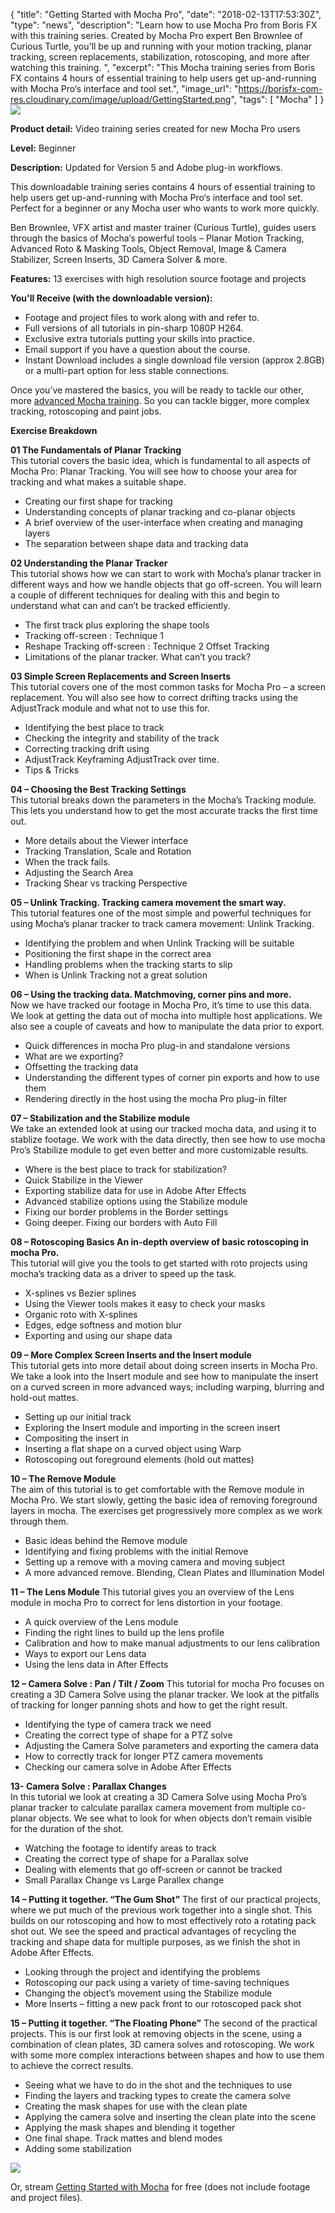 {
  "title": "Getting Started with Mocha Pro",
  "date": "2018-02-13T17:53:30Z",
  "type": "news",
  "description": "Learn how to use Mocha Pro from Boris FX with this training series. Created by Mocha Pro expert Ben Brownlee of Curious Turtle, you'll be up and running with your motion tracking, planar tracking, screen replacements, stabilization, rotoscoping, and more after watching this training.  ",
  "excerpt": "This Mocha training series from Boris FX contains 4 hours of essential training to help users get up-and-running with Mocha Pro‘s interface and tool set.",
  "image_url": "https://borisfx-com-res.cloudinary.com/image/upload/GettingStarted.png",
  "tags": [
    "Mocha"
  ]
}
![](https://borisfx-com-res.cloudinary.com/image/upload/GettingStarted.png)

**Product detail:** Video training series created for new Mocha Pro users

**Level:** Beginner

**Description:**
Updated for Version 5 and Adobe plug-in workflows.

This downloadable training series contains 4 hours of essential training to help users get up-and-running with Mocha Pro‘s interface and tool set. Perfect for a beginner or any Mocha user who wants to work more quickly.

Ben Brownlee, VFX artist and master trainer (Curious Turtle), guides users through the basics of Mocha‘s powerful tools – Planar Motion Tracking, Advanced Roto & Masking Tools, Object Removal, Image & Camera Stabilizer, Screen Inserts, 3D Camera Solver & more.

**Features:** 13 exercises with high resolution source footage and projects

**You'll Receive (with the downloadable version):**

* Footage and project files to work along with and refer to.
* Full versions of all tutorials in pin-sharp 1080P H264.
* Exclusive extra tutorials putting your skills into practice.
* Email support if you have a question about the course.
* Instant Download includes a single download file version (approx 2.8GB) or a multi-part option for less stable connections.

Once you’ve mastered the basics, you will be ready to tackle our other, more [advanced Mocha training](/training/master-mocha-volume-2/). So you can tackle bigger, more complex tracking, rotoscoping and paint jobs.

**Exercise Breakdown**

**01 The Fundamentals of Planar Tracking**  
This tutorial covers the basic idea, which is fundamental to all aspects of Mocha Pro: Planar Tracking. You will see how to choose your area for tracking and what makes a suitable shape.

* Creating our first shape for tracking
* Understanding concepts of planar tracking and co-planar objects
* A brief overview of the user-interface when creating and managing layers
* The separation between shape data and tracking data

**02 Understanding the Planar Tracker**  
This tutorial shows how we can start to work with Mocha’s planar tracker in different ways and how we handle objects that go off-screen. You will learn a couple of different techniques for dealing with this and begin to understand what can and can’t be tracked efficiently.

* The first track plus exploring the shape tools
* Tracking off-screen : Technique 1
* Reshape Tracking off-screen : Technique 2 Offset Tracking
* Limitations of the planar tracker. What can’t you track?

**03 Simple Screen Replacements and Screen Inserts**  
This tutorial covers one of the most common tasks for Mocha Pro – a screen replacement. You will also see how to correct drifting tracks using the AdjustTrack module and what not to use this for.

* Identifying the best place to track
* Checking the integrity and stability of the track
* Correcting tracking drift using
* AdjustTrack Keyframing AdjustTrack over time.
* Tips & Tricks

**04 – Choosing the Best Tracking Settings**  
This tutorial breaks down the parameters in the Mocha’s Tracking module. This lets you understand how to get the most accurate tracks the first time out.

* More details about the Viewer interface
* Tracking Translation, Scale and Rotation
* When the track fails.
* Adjusting the Search Area
* Tracking Shear vs tracking Perspective

**05 – Unlink Tracking. Tracking camera movement the smart way.**  
This tutorial features one of the most simple and powerful techniques for using Mocha’s planar tracker to track camera movement: Unlink Tracking.

* Identifying the problem and when Unlink Tracking will be suitable
* Positioning the first shape in the correct area
* Handling problems when the tracking starts to slip
* When is Unlink Tracking not a great solution

**06 – Using the tracking data. Matchmoving, corner pins and more.**  
Now we have tracked our footage in Mocha Pro, it’s time to use this data. We look at getting the data out of mocha into multiple host applications. We also see a couple of caveats and how to manipulate the data prior to export.

* Quick differences in mocha Pro plug-in and standalone versions
* What are we exporting?
* Offsetting the tracking data
* Understanding the different types of corner pin exports and how to use them
* Rendering directly in the host using the mocha Pro plug-in filter

**07 – Stabilization and the Stabilize module**  
We take an extended look at using our tracked mocha data, and using it to stablize footage. We work with the data directly, then see how to use mocha Pro’s Stabilize module to get even better and more customizable results.

* Where is the best place to track for stabilization?
* Quick Stabilize in the Viewer
* Exporting stabilize data for use in Adobe After Effects
* Advanced stabilize options using the Stabilize module
* Fixing our border problems in the Border settings
* Going deeper. Fixing our borders with Auto Fill

**08 – Rotoscoping Basics An in-depth overview of basic rotoscoping in mocha Pro.**  
This tutorial will give you the tools to get started with roto projects using mocha’s tracking data as a driver to speed up the task.

* X-splines vs Bezier splines
* Using the Viewer tools makes it easy to check your masks
* Organic roto with X-splines
* Edges, edge softness and motion blur
* Exporting and using our shape data

**09 – More Complex Screen Inserts and the Insert module**  
This tutorial gets into more detail about doing screen inserts in Mocha Pro. We take a look into the Insert module and see how to manipulate the insert on a curved screen in more advanced ways; including warping, blurring and hold-out mattes.

* Setting up our initial track
* Exploring the Insert module and importing in the screen insert
* Compositing the insert in
* Inserting a flat shape on a curved object using Warp
* Rotoscoping out foreground elements (hold out mattes)

**10 – The Remove Module**  
The aim of this tutorial is to get comfortable with the Remove module in Mocha Pro. We start slowly, getting the basic idea of removing foreground layers in mocha. The exercises get progressively more complex as we work through them.

* Basic ideas behind the Remove module
* Identifying and fixing problems with the initial Remove
* Setting up a remove with a moving camera and moving subject
* A more advanced remove. Blending, Clean Plates and Illumination Model

**11 – The Lens Module**
This tutorial gives you an overview of the Lens module in mocha Pro to correct for lens distortion in your footage.

* A quick overview of the Lens module
* Finding the right lines to build up the lens profile
* Calibration and how to make manual adjustments to our lens calibration
* Ways to export our Lens data
* Using the lens data in After Effects

**12 – Camera Solve : Pan / Tilt / Zoom**
This tutorial for mocha Pro focuses on creating a 3D Camera Solve using the planar tracker. We look at the pitfalls of tracking for longer panning shots and how to get the right result.

* Identifying the type of camera track we need
* Creating the correct type of shape for a PTZ solve
* Adjusting the Camera Solve parameters and exporting the camera data
* How to correctly track for longer PTZ camera movements
* Checking our camera solve in Adobe After Effects

**13- Camera Solve : Parallax Changes**  
In this tutorial we look at creating a 3D Camera Solve using Mocha Pro’s planar tracker to calculate parallax camera movement from multiple co-planar objects. We see what to look for when objects don’t remain visible for the duration of the shot.

* Watching the footage to identify areas to track
* Creating the correct type of shape for a Parallax solve
* Dealing with elements that go off-screen or cannot be tracked
* Small Parallax Change vs Large Parallex change

**14 – Putting it together. “The Gum Shot”**
The first of our practical projects, where we put much of the previous work together into a single shot. This builds on our rotoscoping and how to most effectively roto a rotating pack shot out. We see the speed and practical advantages of recycling the tracking and shape data for multiple purposes, as we finish the shot in Adobe After Effects.

* Looking through the project and identifying the problems
* Rotoscoping our pack using a variety of time-saving techniques
* Changing the object’s movement using the Stabilize module
* More Inserts – fitting a new pack front to our rotoscoped pack shot

**15 – Putting it together. “The Floating Phone”**
The second of the practical projects. This is our first look at removing objects in the scene, using a combination of clean plates, 3D camera solves and rotoscoping. We work with some more complex interactions between shapes and how to use them to achieve the correct results.

* Seeing what we have to do in the shot and the techniques to use
* Finding the layers and tracking types to create the camera solve
* Creating the mask shapes for use with the clean plate
* Applying the camera solve and inserting the clean plate into the scene
* Applying the mask shapes and blending it together
* One final shape. Track mattes and blend modes
* Adding some stabilization

<a href="/store/?collection=training-products&product=getting-started-with-mocha-pro"><img src="https://borisfx-com-res.cloudinary.com/image/upload/BuyButton_Mocha.png"></a>

Or, stream [Getting Started with Mocha](/videos/?tags=category:Getting%20Started,product:Mocha&search=a) for free (does not include footage and project files).

